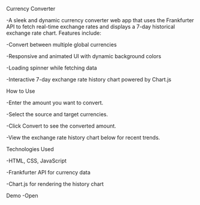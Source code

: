 Currency Converter

-A sleek and dynamic currency converter web app that uses the Frankfurter API to fetch real-time exchange rates and displays a 7-day historical exchange rate chart. Features include:

-Convert between multiple global currencies

-Responsive and animated UI with dynamic background colors

-Loading spinner while fetching data

-Interactive 7-day exchange rate history chart powered by Chart.js

How to Use

-Enter the amount you want to convert.

-Select the source and target currencies.

-Click Convert to see the converted amount.

-View the exchange rate history chart below for recent trends.


Technologies Used

-HTML, CSS, JavaScript

-Frankfurter API for currency data

-Chart.js for rendering the history chart

Demo
-Open 
